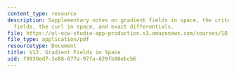 ```yaml
---
content_type: resource
description: Supplementary notes on gradient fields in space, the criterion for gradient
  fields, the curl in space, and exact differentials.
file: https://ol-ocw-studio-app-production.s3.amazonaws.com/courses/18-02-multivariable-calculus-fall-2007/f9930ed73e88877a97fa629fb98ebcb6_gradient_fields.pdf
file_type: application/pdf
resourcetype: Document
title: V12. Gradient Fields in Space
uid: f9930ed7-3e88-877a-97fa-629fb98ebcb6
---
```

